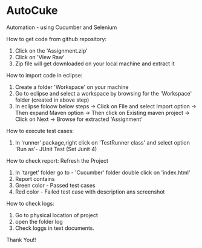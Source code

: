 # AutoCuke
Automation - using Cucumber and Selenium

How to get code from github repository:
1. Click on the 'Assignment.zip'
2. Click on 'View Raw'
3. Zip file will get downloaded on your local machine and extract it

How to import code in eclipse:
1. Create a folder 'Workspace' on your machine 
2. Go to eclipse and select a workspace by browsing for the 'Workspace' folder (created in above step)
3. In eclipse foloow below steps
        -> Click on File and select Import option 
        -> Then expand Maven option 
        -> Then click on Existing maven project
        -> Click on Next
        -> Browse for extracted 'Assignment'

How to execute test cases:
1. In 'runner' package,right click on 'TestRunner class' and select option 'Run as'- JUnit Test (Set Junit 4)

How to check report:
Refresh the Project
1. In 'target' folder go to - 'Cucumber' folder double click on 'index.html' 
2. Report contains 
3. Green color - Passed test cases
4. Red color - Failed test case with description ans screenshot

How to check logs:
1. Go to physical location of project
2. open the folder log
3. Check loggs in text documents.

Thank You!!

